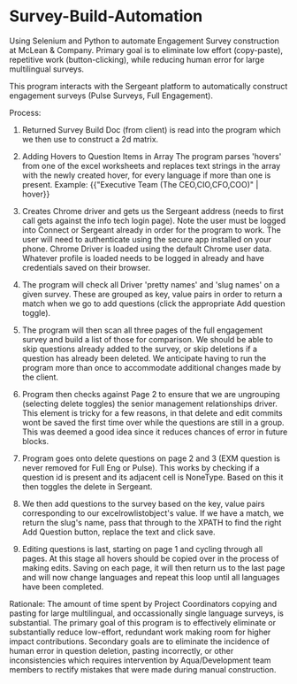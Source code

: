 # Survey-Build-Automation
Using Selenium and Python to automate Engagement Survey construction
at McLean & Company. Primary goal is to eliminate low effort (copy-paste), 
repetitive work (button-clicking), while reducing human error for large multilingual surveys.

This program interacts with the Sergeant platform to automatically construct engagement 
surveys (Pulse Surveys, Full Engagement). 

Process:

1. Returned Survey Build Doc (from client) is read into the program which we then use to construct a 2d matrix. 

2. Adding Hovers to Question Items in Array
The program parses 'hovers' from one of the excel worksheets and replaces text strings in the array with the newly
created hover, for every language if more than one is present.
Example: {{"Executive Team (The CEO,CIO,CFO,COO)" | hover}}

3. Creates Chrome driver and gets us the Sergeant address (needs to first call gets against the info tech login page). 
Note the user must be logged into Connect or Sergeant already in order for the program to work. The user will need to 
authenticate using the secure app installed on your phone. Chrome Driver is loaded using the default Chrome user data. Whatever
profile is loaded needs to be logged in already and have credentials saved on their browser.

4. The program will check all Driver 'pretty names' and 'slug names' on a given survey. These are grouped as key, value pairs
in order to return a match when we go to add questions (click the appropriate Add question toggle).

5. The program will then scan all three pages of the full engagement survey and build a list of those for comparison. We should be able to
skip questions already added to the survey, or skip deletions if a question has already been deleted. We anticipate having to run the program more
than once to accommodate additional changes made by the client.

6. Program then checks against Page 2 to ensure that we are ungrouping (selecting delete toggles) the senior management relationships
driver. This element is tricky for a few reasons, in that delete and edit commits wont be saved the first time over while the questions
are still in a group. This was deemed a good idea since it reduces chances of error in future blocks.

7. Program goes onto delete questions on page 2 and 3 (EXM question is never removed for Full Eng or Pulse). This 
works by checking if a question id is present and its adjacent cell is NoneType. Based on this it then toggles the delete in Sergeant.

8. We then add questions to the survey based on the key, value pairs corresponding to our excelrowlistobject's value. If we have a match,
we return the slug's name, pass that through to the XPATH to find the right Add Question button, replace the text and click save.

9. Editing questions is last, starting on page 1 and cycling through all pages. At this stage all hovers should be copied over in the process
of making edits. Saving on each page, it will then return us to the last page and will now change languages and repeat this loop 
until all languages have been completed. 

Rationale:
The amount of time spent by Project Coordinators copying and pasting for large multilingual, and occassionally single language 
surveys, is substantial. The primary goal of this program is to effectively eliminate or substantially reduce 
low-effort, redundant work making room for higher impact contributions. Secondary goals are to eliminate the incidence of
human error in question deletion, pasting incorrectly, or other inconsistencies which requires intervention by Aqua/Development team members
to rectify mistakes that were made during manual construction.